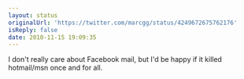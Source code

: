 ```yaml
---
layout: status
originalUrl: 'https://twitter.com/marcgg/status/4249672675762176'
isReply: false
date: 2010-11-15 19:09:35
---
```


I don't really care about Facebook mail, but I'd be happy if it killed hotmail/msn once and for all.
